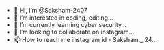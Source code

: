 - 👋 Hi, I’m @Saksham-2407
- 👀 I’m interested in coding, editing...
- 🌱 I’m currently learning cyber security...
- 💞️ I’m looking to collaborate on instagram...
- 📫 How to reach me instagram id - Saksham._.24...

<!---
Saksham-2407/Saksham-2407 is a ✨ special ✨ repository because its `README.md` (this file) appears on your GitHub profile.
You can click the Preview link to take a look at your changes.
--->

